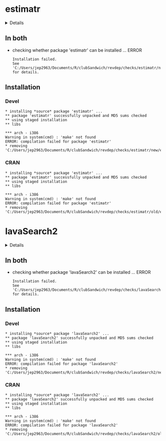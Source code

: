 # estimatr

<details>

* Version: 0.16
* Source code: https://github.com/cran/estimatr
* URL: https://declaredesign.org/r/estimatr/, https://github.com/DeclareDesign/estimatr
* BugReports: https://github.com/DeclareDesign/estimatr/issues
* Date/Publication: 2019-03-02 08:10:08 UTC
* Number of recursive dependencies: 70

Run `revdep_details(,"estimatr")` for more info

</details>

## In both

*   checking whether package 'estimatr' can be installed ... ERROR
    ```
    Installation failed.
    See 'C:/Users/jep2963/Documents/R/clubSandwich/revdep/checks/estimatr/new/estimatr.Rcheck/00install.out' for details.
    ```

## Installation

### Devel

```
* installing *source* package 'estimatr' ...
** package 'estimatr' successfully unpacked and MD5 sums checked
** using staged installation
** libs

*** arch - i386
Warning in system(cmd) : 'make' not found
ERROR: compilation failed for package 'estimatr'
* removing 'C:/Users/jep2963/Documents/R/clubSandwich/revdep/checks/estimatr/new/estimatr.Rcheck/estimatr'

```
### CRAN

```
* installing *source* package 'estimatr' ...
** package 'estimatr' successfully unpacked and MD5 sums checked
** using staged installation
** libs

*** arch - i386
Warning in system(cmd) : 'make' not found
ERROR: compilation failed for package 'estimatr'
* removing 'C:/Users/jep2963/Documents/R/clubSandwich/revdep/checks/estimatr/old/estimatr.Rcheck/estimatr'

```
# lavaSearch2

<details>

* Version: 1.5.3
* Source code: https://github.com/cran/lavaSearch2
* URL: https://github.com/bozenne/lavaSearch2
* BugReports: https://github.com/bozenne/lavaSearch2/issues
* Date/Publication: 2019-03-18 16:40:02 UTC
* Number of recursive dependencies: 104

Run `revdep_details(,"lavaSearch2")` for more info

</details>

## In both

*   checking whether package 'lavaSearch2' can be installed ... ERROR
    ```
    Installation failed.
    See 'C:/Users/jep2963/Documents/R/clubSandwich/revdep/checks/lavaSearch2/new/lavaSearch2.Rcheck/00install.out' for details.
    ```

## Installation

### Devel

```
* installing *source* package 'lavaSearch2' ...
** package 'lavaSearch2' successfully unpacked and MD5 sums checked
** using staged installation
** libs

*** arch - i386
Warning in system(cmd) : 'make' not found
ERROR: compilation failed for package 'lavaSearch2'
* removing 'C:/Users/jep2963/Documents/R/clubSandwich/revdep/checks/lavaSearch2/new/lavaSearch2.Rcheck/lavaSearch2'

```
### CRAN

```
* installing *source* package 'lavaSearch2' ...
** package 'lavaSearch2' successfully unpacked and MD5 sums checked
** using staged installation
** libs

*** arch - i386
Warning in system(cmd) : 'make' not found
ERROR: compilation failed for package 'lavaSearch2'
* removing 'C:/Users/jep2963/Documents/R/clubSandwich/revdep/checks/lavaSearch2/old/lavaSearch2.Rcheck/lavaSearch2'

```
